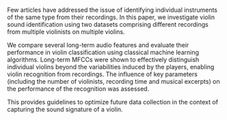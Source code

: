 Few articles have addressed the issue of identifying individual instruments of the same type from their recordings. In this paper, we investigate violin sound identification using two datasets comprising different recordings from multiple violinists on multiple violins. 

We compare several long-term audio features and evaluate their performance in violin classification using classical machine learning algorithms. Long-term MFCCs were shown to effectively distinguish individual violins beyond the variabilities induced by the players, enabling violin recognition from recordings. The influence of key parameters (including the number of violinists, recording time and musical excerpts) on the performance of the recognition was assessed. 

This provides guidelines to optimize future data collection in the context of capturing the sound signature of a violin.